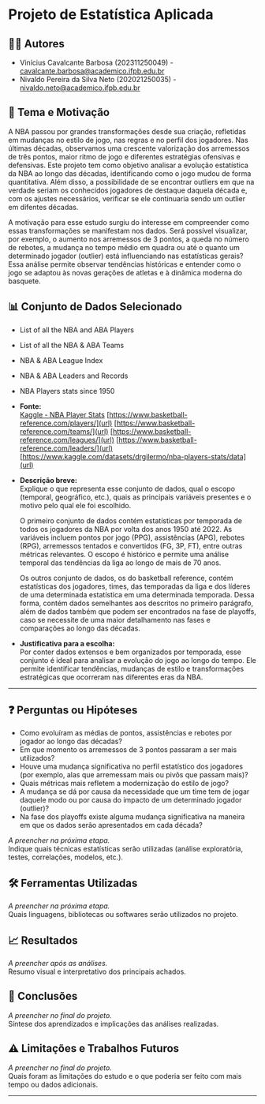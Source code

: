 # Projeto de Estatística Aplicada

## 🧑‍💻 Autores  
- Vinícius Cavalcante Barbosa (202311250049) - cavalcante.barbosa@academico.ifpb.edu.br  
- Nivaldo Pereira da Silva Neto (202021250035) - nivaldo.neto@academico.ifpb.edu.br   

## 🎯 Tema e Motivação  
A NBA passou por grandes transformações desde sua criação, refletidas em mudanças no estilo de jogo, nas regras e no perfil dos jogadores. Nas últimas décadas, observamos uma crescente valorização dos arremessos de três pontos, maior ritmo de jogo e diferentes estratégias ofensivas e defensivas. Este projeto tem como objetivo analisar a evolução estatística da NBA ao longo das décadas, identificando como o jogo mudou de forma quantitativa. Além disso, a possibilidade de se encontrar outliers em que na verdade seriam os conhecidos jogadores de destaque daquela década e, com os ajustes necessários, verificar se ele continuaria sendo um outlier em difentes décadas.

A motivação para esse estudo surgiu do interesse em compreender como essas transformações se manifestam nos dados. Será possível visualizar, por exemplo, o aumento nos arremessos de 3 pontos, a queda no número de rebotes, a mudança no tempo médio em quadra ou até o quanto um determinado jogador (outlier) está influenciando nas estatísticas gerais? Essa análise permite observar tendências históricas e entender como o jogo se adaptou às novas gerações de atletas e à dinâmica moderna do basquete.


## 📊 Conjunto de Dados Selecionado  
- List of all the NBA and ABA Players
- List of all the NBA & ABA Teams
- NBA & ABA League Index
- NBA & ABA Leaders and Records
- NBA Players stats since 1950

- **Fonte:**  
  [Kaggle - NBA Player Stats](url)
  [https://www.basketball-reference.com/players/](url)
  [https://www.basketball-reference.com/teams/](url)
  [https://www.basketball-reference.com/leagues/](url)
  [https://www.basketball-reference.com/leaders/](url)
  [https://www.kaggle.com/datasets/drgilermo/nba-players-stats/data](url)

- **Descrição breve:**  
  Explique o que representa esse conjunto de dados, qual o escopo (temporal, geográfico, etc.), quais as principais variáveis presentes e o motivo pelo qual ele foi escolhido.
  
  O primeiro conjunto de dados contém estatísticas por temporada de todos os jogadores da NBA por volta dos anos 1950 até 2022. As variáveis incluem pontos por jogo (PPG), assistências (APG), rebotes (RPG), arremessos tentados e convertidos (FG, 3P, FT), entre outras métricas relevantes. O escopo é histórico e permite uma análise temporal das tendências da liga ao longo de mais de 70 anos.

  Os outros conjunto de dados, os do basketball reference, contém estatísticas dos jogadores, times, das temporadas da liga e dos líderes de uma determinada estatística em uma determinada temporada. Dessa forma, contém dados semelhantes aos descritos no primeiro parágrafo, além de dados também que podem ser encontrados na fase de playoffs, caso se necessite de uma maior detalhamento nas fases e comparações ao longo das décadas.

- **Justificativa para a escolha:**  
  Por conter dados extensos e bem organizados por temporada, esse conjunto é ideal para analisar a evolução do jogo ao longo do tempo. Ele permite identificar tendências, mudanças de estilo e transformações estratégicas que ocorreram nas diferentes eras da NBA.

---

## ❓ Perguntas ou Hipóteses  
- Como evoluíram as médias de pontos, assistências e rebotes por jogador ao longo das décadas?
- Em que momento os arremessos de 3 pontos passaram a ser mais utilizados?
- Houve uma mudança significativa no perfil estatístico dos jogadores (por exemplo, alas que arremessam mais ou pivôs que passam mais)?
- Quais métricas mais refletem a modernização do estilo de jogo?
- A mudança se dá por causa da necessidade que um time tem de jogar daquele modo ou por causa do impacto de um determinado jogador (outlier)?
- Na fase dos playoffs existe alguma mudança significativa na maneira em que os dados serão apresentados em cada década?

*A preencher na próxima etapa.*  
Indique quais técnicas estatísticas serão utilizadas (análise exploratória, testes, correlações, modelos, etc.).

## 🛠️ Ferramentas Utilizadas  
*A preencher na próxima etapa.*  
Quais linguagens, bibliotecas ou softwares serão utilizados no projeto.

## 📈 Resultados  
*A preencher após as análises.*  
Resumo visual e interpretativo dos principais achados.

## 📌 Conclusões  
*A preencher no final do projeto.*  
Síntese dos aprendizados e implicações das análises realizadas.

## ⚠️ Limitações e Trabalhos Futuros  
*A preencher no final do projeto.*  
Quais foram as limitações do estudo e o que poderia ser feito com mais tempo ou dados adicionais.

---

